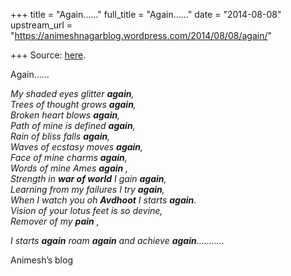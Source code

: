 +++
title = "Again……"
full_title = "Again……"
date = "2014-08-08"
upstream_url = "https://animeshnagarblog.wordpress.com/2014/08/08/again/"

+++
Source: [here](https://animeshnagarblog.wordpress.com/2014/08/08/again/).

Again……

*My shaded eyes glitter **again**,*  
*Trees of thought grows **again**,*  
*Broken heart blows **again**,*  
*Path of mine is defined **again**,*  
*Rain of bliss falls **again**,*  
*Waves of ecstasy moves **again**,*  
*Face of mine charms **again**,*  
*Words of mine Ames **again** ,*  
*Strength in **war of world** I gain **again**,*  
*Learning from my failures I try **again**,*  
*When I watch you oh **Avdhoot** I starts **again**.*  
*Vision of your lotus feet is so devine,*  
*Remover of my **pain** ,*

*I starts **again** roam **again** and achieve **again**………..*

Animesh’s blog

